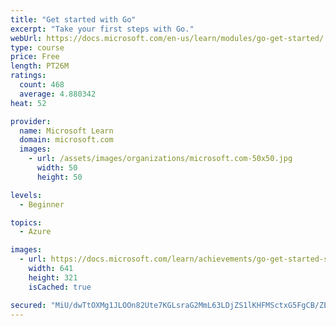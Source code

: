 ```yaml
---
title: "Get started with Go"
excerpt: "Take your first steps with Go."
webUrl: https://docs.microsoft.com/en-us/learn/modules/go-get-started/
type: course
price: Free
length: PT26M
ratings:
  count: 468
  average: 4.880342
heat: 52

provider:
  name: Microsoft Learn
  domain: microsoft.com
  images:
    - url: /assets/images/organizations/microsoft.com-50x50.jpg
      width: 50
      height: 50

levels:
  - Beginner

topics:
  - Azure

images:
  - url: https://docs.microsoft.com/learn/achievements/go-get-started-social.png
    width: 641
    height: 321
    isCached: true

secured: "MiU/dwTtOXMg1JLOOn82Ute7KGLsraG2MmL63LDjZS1lKHFMSctxG5FgCB/ZEOrAvx8n7wouTlB7iYkVK23MxqOb1XIgiyyxZZEB4VJNJHkas/24ILJAPqThnspES39XxFjzebI9fW34Xdrauzi4IIgPParxIbhPlzwJhPZcqjGjMy1LsVsoxta+HiScTjlAZkzVAjQi1Pa7j5+JcMw+Y48JbfESla9hk7bfgOvdluyYCpbdvaBxrMr/qVn03gyBrFa0TEXKkBkJxYkil/CbOfMCUu3YAkthOKbjV2SRyQ+dr33DpiL7hJL8D13YfMrXCgV/LQoTw93JYHaTIoP8dXOjbFM1C+SPzcouwDIj3FJEPlJPgg111+ygsqogR+rWQKwrIH7rD0LpaQ0gx8nnKWULvTjK/in35MV3swmwI9M=;cw4v8ysVHxElAlc2lStA5A=="
---
```


